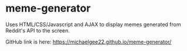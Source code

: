 # meme-generator
Uses HTML/CSS/Javascript and AJAX to display memes generated from Reddit's API to the screen.

GitHub link is here: https://michaelgee22.github.io/meme-generator/
